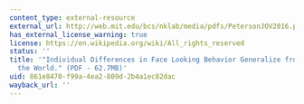 ```yaml
---
content_type: external-resource
external_url: http://web.mit.edu/bcs/nklab/media/pdfs/PetersonJOV2016.pdf
has_external_license_warning: true
license: https://en.wikipedia.org/wiki/All_rights_reserved
status: ''
title: '"Individual Differences in Face Looking Behavior Generalize from the Lab to
  the World." (PDF - 62.7MB)'
uid: 861e8470-f99a-4ea2-809d-2b4a1ec82dac
wayback_url: ''
---
```

